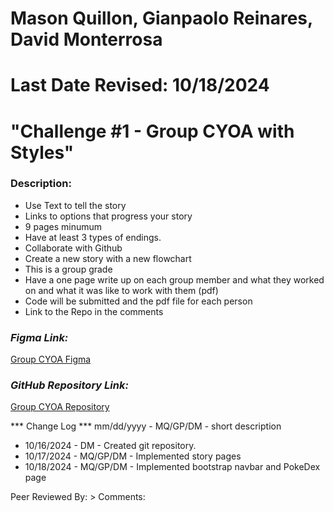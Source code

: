 # Mason Quillon, Gianpaolo Reinares, David Monterrosa
# Last Date Revised: 10/18/2024
# "Challenge #1 - Group CYOA with Styles"
### Description: 
- Use Text to tell the story
- Links to options that progress your story
- 9 pages minumum
- Have at least 3 types of endings.
- Collaborate with Github
- Create a new story with a new flowchart 
- This is a group grade 
- Have a one page write up on each group member and what they worked on and what it was like to work with them (pdf)
- Code will be submitted and the pdf file for each person
- Link to the Repo in the comments



### _Figma Link:_
[Group CYOA Figma](https://www.figma.com/design/VTDuCHcXJQ8MWMZ4gKuEUu/Group-CYOA?node-id=0-1&t=AokXKnD8EF7koJDV-1)

### _GitHub Repository Link:_
[Group CYOA Repository](https://github.com/davidmonterrosa/GroupCYOAWithStyles.git)

*** Change Log ***
mm/dd/yyyy - MQ/GP/DM - short description
- 10/16/2024 - DM - Created git repository.
- 10/17/2024 - MQ/GP/DM - Implemented story pages
- 10/18/2024 - MQ/GP/DM - Implemented bootstrap navbar and PokeDex page

Peer Reviewed By: 
    > Comments: 
